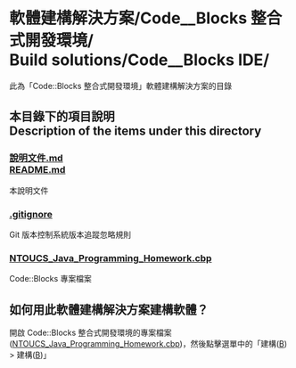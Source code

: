 # 軟體建構解決方案/Code__Blocks 整合式開發環境/<br>Build solutions/Code__Blocks IDE/
此為「Code::Blocks 整合式開發環境」軟體建構解決方案的目錄

## 本目錄下的項目說明<br>Description of the items under this directory
### [說明文件.md<br>README.md](README.md)
本說明文件
### [.gitignore](.gitignore)
Git 版本控制系統版本追蹤忽略規則
### [NTOUCS_Java_Programming_Homework.cbp](NTOUCS_Java_Programming_Homework.cbp)
Code::Blocks 專案檔案

## 如何用此軟體建構解決方案建構軟體？
開啟 Code::Blocks 整合式開發環境的專案檔案([NTOUCS_Java_Programming_Homework.cbp](NTOUCS_Java_Programming_Homework.cbp))，然後點擊選單中的「建構(<span style="text-decoration: underline">B</span>) > 建構(<span style="text-decoration: underline">B</span>)」